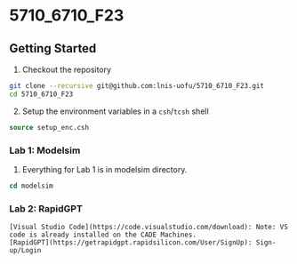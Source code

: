 # 5710_6710_F23

## Getting Started

1. Checkout the repository
```sh
git clone --recursive git@github.com:lnis-uofu/5710_6710_F23.git
cd 5710_6710_F23
```
2. Setup the environment variables in a `csh`/`tcsh` shell
```csh
source setup_enc.csh
```
### Lab 1: Modelsim
  1. Everything for Lab 1 is in modelsim directory.
```csh
cd modelsim
```
### Lab 2: RapidGPT
    [Visual Studio Code](https://code.visualstudio.com/download): Note: VS code is already installed on the CADE Machines.
    [RapidGPT](https://getrapidgpt.rapidsilicon.com/User/SignUp): Sign-up/Login
